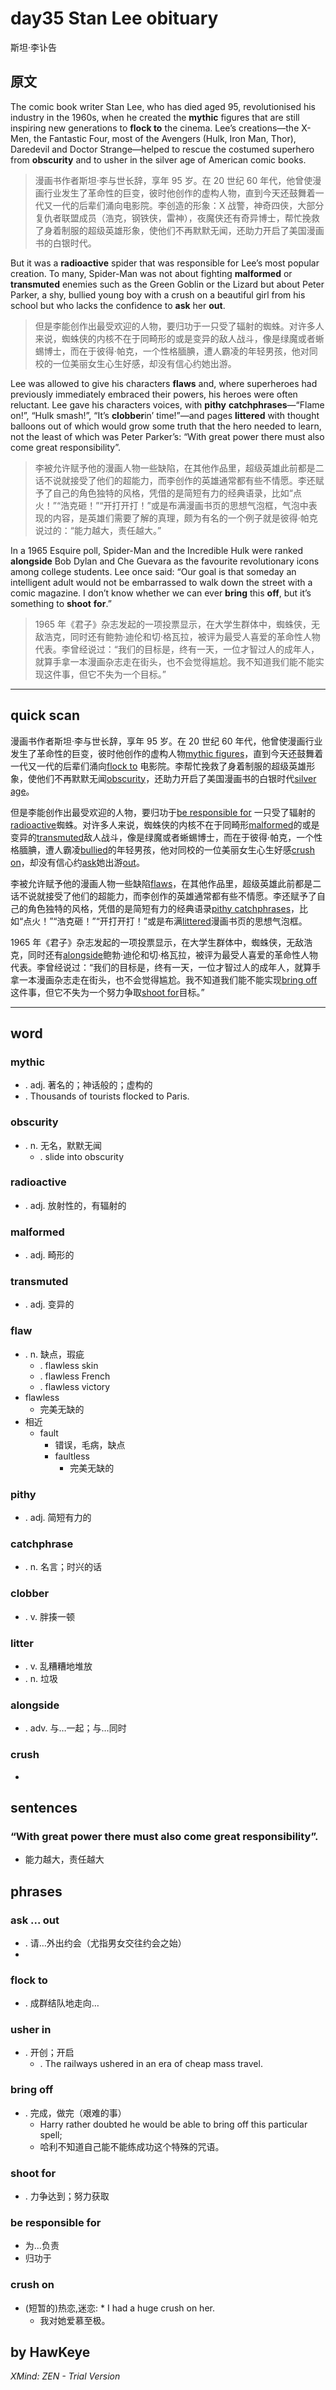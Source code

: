# day35 Stan Lee obituary
斯坦·李讣告
## 原文

The comic book writer Stan Lee, who has died aged 95, revolutionised his industry in the 1960s, when he created the **mythic** figures that are still inspiring new generations to **flock to** the cinema. Lee’s creations—the X-Men, the Fantastic Four, most of the Avengers (Hulk, Iron Man, Thor), Daredevil and Doctor Strange—helped to rescue the costumed superhero from **obscurity** and to usher in the silver age of American comic books.
> 漫画书作者斯坦·李与世长辞，享年 95 岁。在 20 世纪 60 年代，他曾使漫画行业发生了革命性的巨变，彼时他创作的虚构人物，直到今天还鼓舞着一代又一代的后辈们涌向电影院。李创造的形象：X 战警，神奇四侠，大部分复仇者联盟成员（浩克，钢铁侠，雷神），夜魔侠还有奇异博士，帮忙挽救了身着制服的超级英雄形象，使他们不再默默无闻，还助力开启了美国漫画书的白银时代。


But it was a **radioactive** spider that was responsible for Lee’s most popular creation. To many, Spider-Man was not about fighting **malformed** or **transmuted** enemies such as the Green Goblin or the Lizard but about Peter Parker, a shy, bullied young boy with a crush on a beautiful girl from his school but who lacks the confidence to **ask** her **out**.
> 但是李能创作出最受欢迎的人物，要归功于一只受了辐射的蜘蛛。对许多人来说，蜘蛛侠的内核不在于同畸形的或是变异的敌人战斗，像是绿魔或者蜥蜴博士，而在于彼得·帕克，一个性格腼腆，遭人霸凌的年轻男孩，他对同校的一位美丽女生心生好感，却没有信心约她出游。


Lee was allowed to give his characters **flaws** and, where superheroes had previously immediately embraced their powers, his heroes were often reluctant. Lee gave his characters voices, with **pithy** **catchphrases**—“Flame on!”, “Hulk smash!”, “It’s **clobber**in’ time!”—and pages **littered** with thought balloons out of which would grow some truth that the hero needed to learn, not the least of which was Peter Parker’s: “With great power there must also come great responsibility”.
> 李被允许赋予他的漫画人物一些缺陷，在其他作品里，超级英雄此前都是二话不说就接受了他们的超能力，而李创作的英雄通常都有些不情愿。李还赋予了自己的角色独特的风格，凭借的是简短有力的经典语录，比如“点火！”“浩克砸！”“开打开打！”或是布满漫画书页的思想气泡框，气泡中表现的内容，是英雄们需要了解的真理，颇为有名的一个例子就是彼得·帕克说过的：“能力越大，责任越大。”


In a 1965 Esquire poll, Spider-Man and the Incredible Hulk were ranked **alongside** Bob Dylan and Che Guevara as the favourite revolutionary icons among college students. Lee once said: “Our goal is that someday an intelligent adult would not be embarrassed to walk down the street with a comic magazine. I don’t know whether we can ever **bring** this **off**, but it’s something to **shoot** **for**.”
> 1965 年《君子》杂志发起的一项投票显示，在大学生群体中，蜘蛛侠，无敌浩克，同时还有鲍勃·迪伦和切·格瓦拉，被评为最受人喜爱的革命性人物代表。李曾经说过：“我们的目标是，终有一天，一位才智过人的成年人，就算手拿一本漫画杂志走在街头，也不会觉得尴尬。我不知道我们能不能实现这件事，但它不失为一个目标。”

----
## quick scan

漫画书作者斯坦·李与世长辞，享年 95 岁。在 20 世纪 60 年代，他曾使漫画行业发生了革命性的巨变，彼时他创作的虚构人物<u>mythic figures</u>，直到今天还鼓舞着一代又一代的后辈们涌向<u>flock to</u> 电影院。李帮忙挽救了身着制服的超级英雄形象，使他们不再默默无闻<u>obscurity</u>，还助力开启了美国漫画书的白银时代<u>silver age</u>。

但是李能创作出最受欢迎的人物，要归功于<u>be responsible for</u> 一只受了辐射的<u>radioactive</u>蜘蛛。对许多人来说，蜘蛛侠的内核不在于同畸形<u>malformed</u>的或是变异的<u>transmuted</u>敌人战斗，像是绿魔或者蜥蜴博士，而在于彼得·帕克，一个性格腼腆，遭人霸凌<u>bullied</u>的年轻男孩，他对同校的一位美丽女生心生好感<u>crush on</u>，却没有信心约<u>ask</u>她出游<u>out</u>。

李被允许赋予他的漫画人物一些缺陷<u>flaws</u>，在其他作品里，超级英雄此前都是二话不说就接受了他们的超能力，而李创作的英雄通常都有些不情愿。李还赋予了自己的角色独特的风格，凭借的是简短有力的经典语录<u>pithy catchphrases</u>，比如“点火！”“浩克砸！”“开打开打！”或是布满<u>littered</u>漫画书页的思想气泡框。

1965 年《君子》杂志发起的一项投票显示，在大学生群体中，蜘蛛侠，无敌浩克，同时还有<u>alongside</u>鲍勃·迪伦和切·格瓦拉，被评为最受人喜爱的革命性人物代表。李曾经说过：“我们的目标是，终有一天，一位才智过人的成年人，就算手拿一本漫画杂志走在街头，也不会觉得尴尬。我不知道我们能不能实现<u>bring off</u>这件事，但它不失为一个努力争取<u>shoot for</u>目标。”

----
## word
### mythic
* . adj. 著名的；神话般的；虚构的
* . Thousands of tourists flocked to Paris.
### obscurity
* . n. 无名，默默无闻
    * . slide into obscurity
### radioactive
* . adj. 放射性的，有辐射的
### malformed
* . adj. 畸形的
### transmuted
* . adj. 变异的
### flaw
* . n. 缺点，瑕疵
    * . flawless skin
    * . flawless French
    * . flawless victory
* flawless
    * 完美无缺的
* 相近
    * fault
        * 错误，毛病，缺点
        * faultless
            * 完美无缺的
### pithy
* . adj. 简短有力的
### catchphrase
* . n. 名言；时兴的话
### clobber
* . v. 胖揍一顿
### litter
* . v. 乱糟糟地堆放
* . n. 垃圾
### alongside
* . adv. 与…一起；与…同时
### crush
* 
## sentences
### “With great power there must also come great responsibility”.
* 能力越大，责任越大
## phrases
### ask ... out
* . 请…外出约会（尤指男女交往约会之始）
*
### flock to
* . 成群结队地走向…
### usher in
* . 开创；开启
    * . The railways ushered in an era of cheap mass travel.
### bring off
* . 完成，做完（艰难的事）
    * Harry rather doubted he would be able to bring off this particular spell;
    * 哈利不知道自己能不能练成功这个特殊的咒语。
### shoot for
* . 力争达到；努力获取
### be responsible for 
* 为...负责
* 归功于
### crush on
*    (短暂的)热恋,迷恋:
    *   I had a huge crush on her. 
        *    我对她爱慕至极。 
## by HawKeye

*XMind: ZEN - Trial Version*